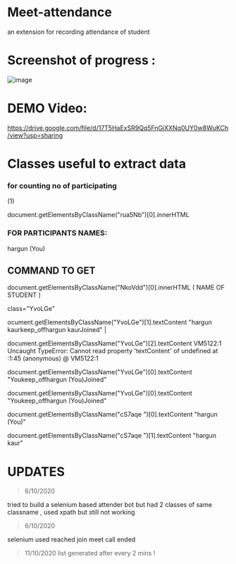 # Meet-attendance
an extension for recording attendance of student 

# Screenshot of progress :
![image](https://user-images.githubusercontent.com/56452820/115463442-712cb600-a249-11eb-83d7-7e8730e03640.png)

# DEMO Video:
https://drive.google.com/file/d/17T5HaExSR9Qq5FnGjXXNq0UY0w8WuKCh/view?usp=sharing


# Classes useful to extract data  
### for counting no of participating
<span class="rua5Nb" jsname="EydYod">(1)</span>   

document.getElementsByClassName("rua5Nb")[0].innerHTML

### FOR PARTICIPANTS NAMES:
<div class="cS7aqe NkoVdd">hargun (You)</div>

## COMMAND TO GET 
document.getElementsByClassName("NkoVdd")[0].innerHTML ( NAME OF STUDENT )

 class="YvoLGe"


ocument.getElementsByClassName("YvoLGe")[1].textContent
"hargun kaurkeep_offhargun kaurJoined"  |


document.getElementsByClassName("YvoLGe")[2].textContent
VM5122:1 Uncaught TypeError: Cannot read property 'textContent' of undefined
    at <anonymous>:1:45
(anonymous) @ VM5122:1
    
document.getElementsByClassName("YvoLGe")[0].textContent
"Youkeep_offhargun (You)Joined"


document.getElementsByClassName("YvoLGe")[0].textContent
"Youkeep_offhargun (You)Joined"


document.getElementsByClassName("cS7aqe ")[0].textContent
"hargun (You)"


document.getElementsByClassName("cS7aqe ")[1].textContent
"hargun kaur"

# UPDATES
> 6/10/2020

tried to build a selenium based attender bot but had 2 classes of same classname , used xpath but still not working 

> 6/10/2020

selenium used reached join meet call ended

> 11/10/2020
 list generated after every 2 mins !


